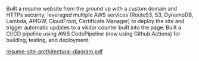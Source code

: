 Built a resume website from the ground up with a custom domain and HTTPs security; leveraged multiple AWS services (Route53, S3, DynamoDB, Lambda, APIGW, CloudFront, Certificate Manager) to deploy the site and trigger automatic updates to a visitor counter built into the page. Built a CI/CD pipeline using AWS CodePipeline (now using Github Actions) for building, testing, and deployment.


[resume-site-arcthitectural-diagram.pdf](https://github.com/kingdevtk/cloud-resume-front-end/files/10872249/resume-site-arcthitectural-diagram.pdf)

